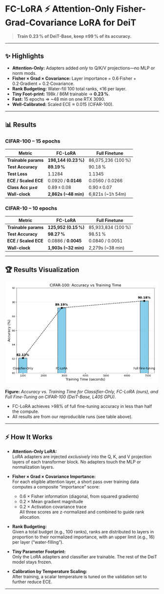# FC-LoRA ⚡ Attention-Only Fisher-Grad-Covariance LoRA for DeiT

> **Train 0.23 % of DeiT-Base, keep ≥99 % of its accuracy.**

---

## ✨ Highlights

- **Attention-Only:** Adapters added *only* to Q/K/V projections—no MLP or norm mods.
- **Fisher × Grad × Covariance:** Layer importance = 0.6·Fisher + 0.2·Gradient + 0.2·Covariance.
- **Rank Budgeting:** Water-fill 100 total ranks, ≤16 per layer.
- **Tiny Foot-print:** 198k / 86M trainable → **0.23 %**.
- **Fast:** 15 epochs ⇒ ~48 min on one RTX 3090.
- **Well-Calibrated:** Scaled ECE ≈ 0.015 (CIFAR-100).

---

## 📊 Results

### CIFAR-100 – 15 epochs

| Metric               | FC-LoRA                | Full Finetune        |
|----------------------|------------------------|----------------------|
| **Trainable params** | **198,144 (0.23 %)**   | 86,075,236 (100 %)   |
| **Test Accuracy**    | **89.19 %**            | 90.18 %              |
| **Test Loss**        | 1.1284                 | 1.1345               |
| **ECE / Scaled ECE** | 0.0920 / **0.0146**    | 0.0560 / 0.0266      |
| **Class Acc µ±σ**    | 0.89 ± 0.08            | 0.90 ± 0.07          |
| **Wall-clock**       | **2,862s (~48 min)**   | 6,821s (~1h 54m)     |

### CIFAR-10 – 10 epochs

| Metric               | FC-LoRA                | Full Finetune      |
|----------------------|------------------------|--------------------|
| **Trainable params** | **125,952 (0.15 %)**   | 85,933,834 (100 %) |
| **Test Accuracy**    | **98.27 %**            | 98.51 %            |
| **ECE / Scaled ECE** | 0.0886 / **0.0045**    | 0.0840 / 0.0051    |
| **Wall-clock**       | **1,903s (~32 min)**   | 2,279s (~38 min)   |

---
## 🏆 Results Visualization

<img src="./cifar100_acc_vs_time_refined.PNG" alt="CIFAR-100 Accuracy vs Training Time" width="600"/>

**Figure:** *Accuracy vs. Training Time for Classifier-Only, FC-LoRA (ours), and Full Fine-Tuning on CIFAR-100 (DeiT-Base, L40S GPU).*

- FC-LoRA achieves >98% of full fine-tuning accuracy in less than half the compute.
- All results are from our reproducible runs (see table above).

---
## ⚡ How It Works

- **Attention-Only LoRA:**  
  LoRA adapters are injected *exclusively* into the Q, K, and V projection layers of each transformer block. No adapters touch the MLP or normalization layers.

- **Fisher × Grad × Covariance Importance:**  
  For each eligible attention layer, a short pass over training data computes a composite “importance” score:
    - 0.6 × Fisher information (diagonal, from squared gradients)
    - 0.2 × Mean gradient magnitude
    - 0.2 × Activation covariance trace  
  All three scores are z-normalized and combined to guide rank allocation.

- **Rank Budgeting:**  
  Given a total budget (e.g., 100 ranks), ranks are distributed to layers in proportion to their normalized importance, with an upper limit (e.g., 16) per layer (“water-filling”).

- **Tiny Parameter Footprint:**  
  Only the LoRA adapters and classifier are trainable. The rest of the DeiT model stays frozen.

- **Calibration by Temperature Scaling:**  
  After training, a scalar temperature is tuned on the validation set to further reduce ECE.

---


